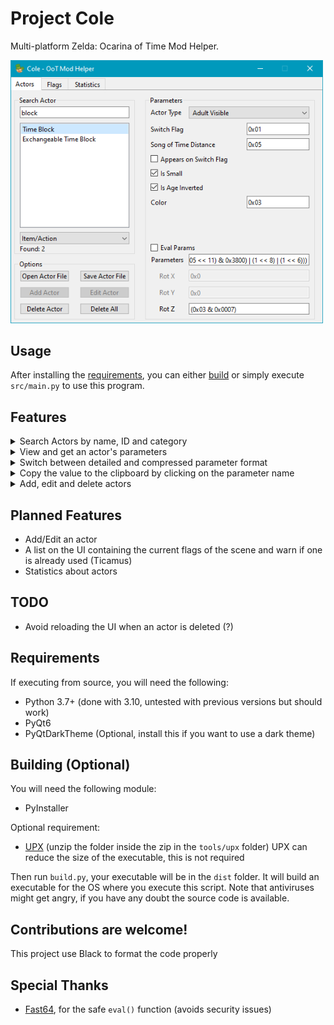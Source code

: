 # Project Cole
Multi-platform Zelda: Ocarina of Time Mod Helper.

<img src="res/images/cole_actors.png" width="500">

## Usage
After installing the [requirements](#requirements), you can either [build](#building-optional) or simply execute ``src/main.py`` to use this program.

## Features
<details closed>
<summary>Search Actors by name, ID and category</summary>
<img src="res/images/actors/actor_search/search_name.png" width="200">
<img src="res/images/actors/actor_search/search_id.png" width="200">
<img src="res/images/actors/actor_search/search_category.png" width="200">
</details>

<details closed>
<summary>View and get an actor's parameters</summary>
<img src="res/images/actors/actor_parameters/params_panel.png" width="300">

You can reverse the process too! Simply enter the parameters in the correct textbox then press enter.
</details>

<details closed>
<summary>Switch between detailed and compressed parameter format</summary>
<img src="res/images/actors/actor_parameters/params_detailed.png" width="250">
<img src="res/images/actors/actor_parameters/params_compact.png" width="250">
</details>

<details closed>
<summary>Copy the value to the clipboard by clicking on the parameter name</summary>
<img src="res/images/actors/actor_parameters/params_copy.png" width="300">
</details>

<details closed>
<summary>Add, edit and delete actors</summary>
<img src="res/images/actors/actors_options.png" width="250">

The opened XML need to have the same format as the default/saved one. ``Add`` and ``Edit`` options not implemented yet.
</details>

## Planned Features
- Add/Edit an actor
- A list on the UI containing the current flags of the scene and warn if one is already used (Ticamus)
- Statistics about actors

## TODO
- Avoid reloading the UI when an actor is deleted (?)

## Requirements
If executing from source, you will need the following:
- Python 3.7+ (done with 3.10, untested with previous versions but should work)
- PyQt6
- PyQtDarkTheme (Optional, install this if you want to use a dark theme)

## Building (Optional)
You will need the following module:
- PyInstaller

Optional requirement:
- [UPX](https://github.com/upx/upx/releases/tag/v3.96) (unzip the folder inside the zip in the ``tools/upx`` folder)
UPX can reduce the size of the executable, this is not required

Then run ``build.py``, your executable will be in the ``dist`` folder. It will build an executable for the OS where you execute this script. Note that antiviruses might get angry, if you have any doubt the source code is available.

## Contributions are welcome!
This project use Black to format the code properly

## Special Thanks
- [Fast64](https://github.com/fast-64/fast64), for the safe ``eval()`` function (avoids security issues)
